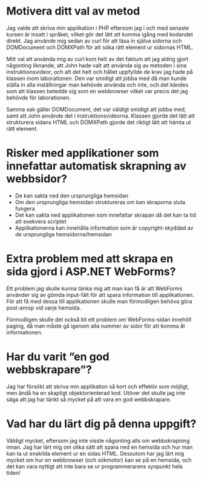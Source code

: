 Motivera ditt val av metod
======================
Jag valde att skriva min applikation i PHP eftersom jag i och med senaste kursen är insatt i språket, vilket gör det lätt att komma igång med kodandet direkt. Jag använde mig sedan av curl för att läsa in själva sidorna och DOMDocument och DOMXPath för att söka rätt element ur sidornas HTML.

Mitt val att använda mig av curl kom helt av det faktum att jag aldrig gjort någonting liknande, att John hade valt att använda sig av metoden i sina instruktionsvideor, och att det helt och hållet uppfyllde de krav jag hade på klassen inom laborationen. Den var smidigt att jobba med då man kunde ställa in alla inställningar man behövde använda och inte, och det kändes som att klassen betedde sig som en webbrowser vilket var precis det jag behövde för laborationen.

Samma sak gäller DOMDocument, det var väldigt smidigt att jobba med, samt att John använde det i instruktionsvideorna. Klassen gjorde det lätt att strukturera sidans HTML och DOMXPath gjorde det riktigt lätt att hämta ut rätt element.

Risker med applikationer som innefattar automatisk skrapning av webbsidor?
=======================
- De kan sakta ned den ursprungliga hemsidan
- Om den ursprungliga hemsidan struktureras om kan skraporna sluta fungera
- Det kan sakta ned applikationen som innefattar skrapan då det kan ta tid att exekvera scriptet
- Applikationerna kan innehålla information som är copyright-skyddad av de ursprungliga hemsidorna/hemsidan

Extra problem med att skrapa en sida gjord i ASP.NET WebForms?
=======================
Ett problem jag skulle kunna tänka mig att man kan få är att WebForms använder sig av gömda input-fält för att spara information till applikationen. För att få med dessa till applikationen skulle man förmodligen behöva göra post-anrop vid varje hemsida.

Förmodligen skulle det också bli ett problem om WebForms-sidan innehöll paging, då man måste gå igenom alla nummer av sidor för att komma åt informationen.

Har du varit ”en god webbskrapare”?
========================
Jag har försökt att skriva min applikation så kort och effektiv som möjligt, men ändå ha en skapligt objektorienterad kod. Utöver det skulle jag inte säga att jag har tänkt så mycket på att vara en god webbskrapare.

Vad har du lärt dig på denna uppgift?
========================
Väldigt mycket, eftersom jag inte visste någonting alls om webbskrapning innan. Jag har lärt mig om olika sätt att spara ned en hemsida och hur man kan ta ut enskilda element ur en sidas HTML. Dessutom har jag lärt mig mycket om hur en webbrowser (och sökmotor) kan se på en hemsida, och det kan vara nyttigt att inte bara se ur programmerarens synpunkt hela tiden!

